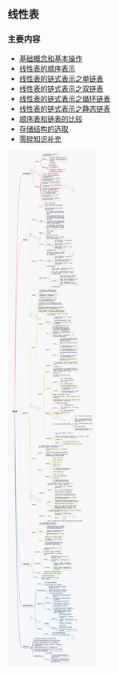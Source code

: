 <!--
 * @Description: 
 * @Version: Beta1.0
 * @Author: 【B站&公众号】Rong姐姐好可爱
 * @Date: 2021-03-09 08:12:38
 * @LastEditors: 【B站&公众号】Rong姐姐好可爱
 * @LastEditTime: 2021-03-22 08:01:49
-->


## 线性表


### 主要内容

- [基础概念和基本操作](/manuscript/数据结构/线性表/1.基础概念和基本操作.md)
- [线性表的顺序表示](/manuscript/数据结构/线性表/2.线性表的顺序表示.md)
- [线性表的链式表示之单链表](/数据结构/线性表/3.线性表的链式表示.md)
- [线性表的链式表示之双链表](/manuscript/数据结构/线性表/4.线性表的链式表示【双链表】.md)
- [线性表的链式表示之循环链表](/manuscript/数据结构/线性表/5.线性表的链式表示【循环链表】.md)
- [线性表的链式表示之静态链表](/manuscript/数据结构/线性表/6.线性表的链式表示【静态链表】.md)
- [顺序表和链表的比较](/manuscript/数据结构/线性表/7.顺序表和链表的比较.md)
- [存储结构的选取](/manuscript/数据结构/线性表/8.存储结构的选取.md)
- [零碎知识补充](/manuscript/数据结构/线性表/9.零碎知识补充.md)


![](/数据结构/线性表/线性表_水印.png)


